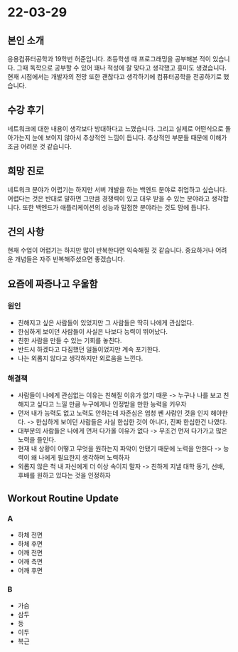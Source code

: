 # 22-03-29

## 본인 소개
응용컴퓨터공학과 19학번 허준입니다. 초등학생 때 프로그래밍을 공부해본 적이 있습니다. 그때 독학으로 공부할 수 있어 꽤나 적성에 잘 맞다고 생각했고 흥미도 생겼습니다. 현재 시점에서는 개발자의 전망 또한 괜찮다고 생각하기에 컴퓨터공학을 전공하기로 했습니다.

## 수강 후기
네트워크에 대한 내용이 생각보다 방대하다고 느꼈습니다. 그리고 실제로 어떤식으로 돌아가는지 눈에 보이지 않아서 추상적인 느낌이 듭니다. 추상적인 부분들 때문에 이해가 조금 어려운 것 같습니다.

## 희망 진로
네트워크 분야가 어렵기는 하지만 서버 개발을 하는 백엔드 분야로 취업하고 싶습니다. 어렵다는 것은 반대로 말하면 그만큼 경쟁력이 있고 대우 받을 수 있는 분야라고 생각합니다. 또한 백엔드가 애플리케이션의 성능과 밀접한 분야라는 것도 맘에 듭니다.

## 건의 사항
현재 수업이 어렵기는 하지만 많이 반복한다면 익숙해질 것 같습니다. 중요하거나 어려운 개념들은 자주 반복해주셨으면 좋겠습니다.

## 요즘에 짜증나고 우울함

### 원인
- 친해지고 싶은 사람들이 있었지만 그 사람들은 딱히 나에게 관심없다.
- 한심하게 보이던 사람들이 사실은 나보다 능력이 뛰어났다.
- 친한 사람을 만들 수 있는 기회를 놓친다.
- 반드시 하겠다고 다짐했던 일들이었지만 계속 포기한다.
- 나는 외롭지 않다고 생각하지만 외로움을 느낀다.

### 해결책
- 사람들이 나에게 관심없는 이유는 친해질 이유가 없기 때문 -> 누구나 나를 보고 친해지고 싶다고 느낄 만큼 누구에게나 인정받을 만한 능력을 키우자
- 먼저 내가 능력도 없고 노력도 안하는데 자존심은 엄청 쏀 사람인 것을 인지 해야한다. -> 한심하게 보이던 사람들은 사실 한심한 것이 아니다, 진짜 한심한건 나였다.
- 대부분의 사람들은 나에게 먼저 다가올 이유가 없다 -> 무조건 먼저 다가가고 많은 노력을 들인다.
- 현재 내 상황이 어떻고 무엇을 원하는지 파악이 안됐기 때문에 노력을 안한다 -> 능력이 왜 나에게 필요한지 생각하며 노력하자 
- 외롭지 않은 척 내 자신에게 더 이상 속이지 말자 -> 친하게 지낼 대학 동기, 선배, 후배를 원하고 있다는 것을 인정하자

## Workout Routine Update

### A
- 하체 전면
- 하체 후면
- 어깨 전면
- 어깨 측면
- 어깨 후면

### B
- 가슴
- 삼두
- 등
- 이두
- 복근